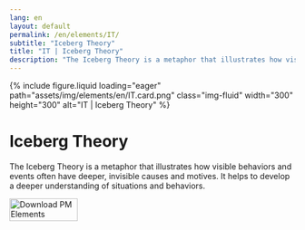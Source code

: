 ```yaml
---
lang: en
layout: default
permalink: /en/elements/IT/
subtitle: "Iceberg Theory"
title: "IT | Iceberg Theory"
description: "The Iceberg Theory is a metaphor that illustrates how visible behaviors and events often have deeper, invisible causes and motives. It helps to develop a deeper understanding of situations and behaviors."
---
```


{% include figure.liquid loading="eager" path="assets/img/elements/en/IT.card.png" class="img-fluid" width="300" height="300" alt="IT | Iceberg Theory" %}

# Iceberg Theory

The Iceberg Theory is a metaphor that illustrates how visible behaviors and events often have deeper, invisible causes and motives. It helps to develop a deeper understanding of situations and behaviors.

<a href="https://apps.apple.com/app/apple-store/id6738084498?pt=127441684&ct=website&mt=8">
  <img src="{{ "assets/img/en/appstore.png" | relative_url }}" width="120" height="40" alt="Download PM Elements">
</a>
